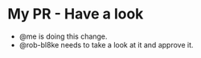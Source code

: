 # My PR - Have a look

- @me is doing this change.
- @rob-bl8ke needs to take a look at it and approve it.
